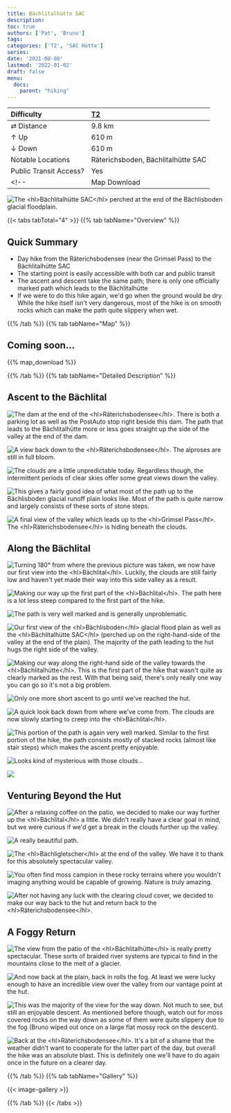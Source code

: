 ```yaml
---
title: Bächlitalhütte SAC
description: 
toc: true
authors: ['Pat', 'Bruno']
tags:
categories: ['T2', 'SAC Hütte']
series:
date: '2021-08-08'
lastmod: '2022-01-02'
draft: false
menu:
  docs:
    parent: "hiking"
---
```

<link href="../../../style.css" rel="stylesheet"></link>

| Difficulty | [T2](../overview/#wanderskala) |
| :--- | :--- |
| &#8644; Distance | 9.8 km |
| &#8593; Up | 610 m |
| &#8595; Down | 610 m |
| Notable Locations | Räterichsboden, Bächlitalhütte SAC |
| Public Transit Access? | Yes |
<!-- | Map Download | [PDF](.pdf), [GPX](.gpx) | -->

![](IMG_1542.JPG "The <hl>Bächlitalhütte SAC</hl> perched at the end of the Bächlisboden glacial floodplain.")

{{< tabs tabTotal="4" >}}
{{% tab tabName="Overview" %}}

## Quick Summary

- Day hike from the <hl>Räterichsbodensee</hl> (near the <hl>Grimsel Pass</hl>) to the <hl>Bächlitalhütte SAC</hl>
- The starting point is easily accessible with both car and public transit
- The ascent and descent take the same path; there is only one officially marked path which leads to the <hl>Bächlitalhütte</hl>
- If we were to do this hike again, we'd go when the ground would be dry.  While the hike itself isn't very dangerous, most of the hike is on smooth rocks which can make the path quite slippery when wet.

{{% /tab %}}
{{% tab tabName="Map" %}}

## Coming soon...

{{% map_download %}}

{{% /tab %}}
{{% tab tabName="Detailed Description" %}}

## Ascent to the Bächlital

![](IMG_1410.JPG "The dam at the end of the <hl>Räterichsbodensee</hl>.  There is both a parking lot as well as the PostAuto stop right beside this dam.  The path that leads to the Bächlitalhütte more or less goes straight up the side of the valley at the end of the dam.")

![](IMG_1425.JPG "A view back down to the <hl>Räterichsbodensee</hl>.  The alproses are still in full bloom.")

![](IMG_1444.JPG "The clouds are a little unpredictable today.  Regardless though, the intermittent periods of clear skies offer some great views down the valley.")

![](IMG_1458.JPG "This gives a fairly good idea of what most of the path up to the Bächlisboden glacial runoff plain looks like.  Most of the path is quite narrow and largely consists of these sorts of stone steps.")

![](IMG_1482.JPG "A final view of the valley which leads up to the <hl>Grimsel Pass</hl>.  The <hl>Räterichsbodensee</hl> is hiding beneath the clouds.")


## Along the Bächlital

![](IMG_1470.JPG "Turning 180&#176; from where the previous picture was taken, we now have our first view into the <hl>Bächlital</hl>.  Luckily, the clouds are still fairly low and haven't yet made their way into this side valley as a result.")

![](IMG_1500.JPG "Making our way up the first part of the <hl>Bächlital</hl>.  The path here is a lot less steep compared to the first part of the hike.")

![](IMG_1512.JPG "The path is very well marked and is generally unproblematic.")

![](IMG_1535.JPG "Our first view of the <hl>Bächlisboden</hl> glacial flood plain as well as the <hl>Bächlitalhütte SAC</hl> (perched up on the right-hand-side of the valley at the end of the plain).  The majority of the path leading to the hut hugs the right side of the valley.")

![](IMG_1554.JPG "Making our way along the right-hand side of the valley towards the <hl>Bächlitalhütte</hl>.  This is the first part of the hike that wasn't quite as clearly marked as the rest.  With that being said, there's only really one way you can go so it's not a big problem.")

![](IMG_1567.JPG "Only one more short ascent to go until we've reached the hut.")

![](IMG_1569.JPG "A quick look back down from where we've come from.  The clouds are now slowly starting to creep into the <hl>Bächlital</hl>.")

![](IMG_1581.JPG "This portion of the path is again very well marked.  Similar to the first portion of the hike, the path consists mostly of stacked rocks (almost like stair steps) which makes the ascent pretty enjoyable.")

![](IMG_1592.JPG "Looks kind of mysterious with those clouds...")

![](IMG_1598.JPG)


## Venturing Beyond the Hut

![](IMG_1612.JPG "After a relaxing coffee on the patio, we decided to make our way further up the <hl>Bächlital</hl> a little.  We didn't really have a clear goal in mind, but we were curious if we'd get a break in the clouds further up the valley.")

![](IMG_1623.JPG "A really beautiful path.")

![](IMG_1629.JPG "The <hl>Bächligletscher</hl> at the end of the valley.  We have it to thank for this absolutely spectacular valley.")

![](IMG_1638.JPG "You often find moss campion in these rocky terrains where you wouldn't imaging anything would be capable of growing.  Nature is truly amazing.")

![](IMG_1643.JPG "After not having any luck with the clearing cloud cover, we decided to make our way back to the hut and return back to the <hl>Räterichsbodensee</hl>.")


## A Foggy Return

![](IMG_1651.JPG "The view from the patio of the <hl>Bächlitalhütte</hl> is really pretty spectacular.  These sorts of braided river systems are typical to find in the mountains close to the melt of a glacier.")

![](IMG_1670.JPG "And now back at the plain, back in rolls the fog.  At least we were lucky enough to have an incredible view over the valley from our vantage point at the hut.")

![](IMG_1694.JPG "This was the majority of the view for the way down.  Not much to see, but still an enjoyable descent.  As mentioned before though, watch out for moss covered rocks on the way down as some of them were quite slippery due to the fog (Bruno wiped out once on a large flat mossy rock on the descent).")

![](IMG_1708.JPG "Back at the <hl>Räterichsbodensee</hl>.  It's a bit of a shame that the weather didn't want to cooperate for the latter part of the day, but overall the hike was an absolute blast.  This is definitely one we'll have to do again once in the future on a clearer day.")


{{% /tab %}}
{{% tab tabName="Gallery" %}}

{{< image-gallery >}}

{{% /tab %}}
{{< /tabs >}}
